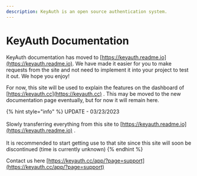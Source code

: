 ```yaml
---
description: KeyAuth is an open source authentication system.
---
```


# KeyAuth Documentation

KeyAuth documentation has moved to [https://keyauth.readme.io](https://keyauth.readme.io). We have made it easier for you to make requests from the site and not need to implement it into your project to test it out. We hope you enjoy!

For now, this site will be used to explain the features on the dashboard of [https://keyauth.cc](https://keyauth.cc) . This may be moved to the new documentation page eventually, but for now it will remain here.

{% hint style="info" %}
UPDATE - 03/23/2023\
\
Slowly transferring everything from this site to [https://keyauth.readme.io](https://keyauth.readme.io) . \
\
It is recommended to start getting use to that site since this site will soon be discontinued (time is currently unknown)
{% endhint %}

Contact us here [https://keyauth.cc/app/?page=support](https://keyauth.cc/app/?page=support)

